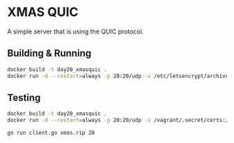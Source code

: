 # XMAS QUIC

A simple server that is using the QUIC protocol.

## Building & Running

```bash
docker build -t day20_xmasquic .
docker run -d --restart=always -p 20:20/udp -v /etc/letsencrypt/archive/xmas.rip:/certs:ro --name=day20 day20_xmasquic
```

## Testing

```bash
docker build -t day20_xmasquic .
docker run -d --restart=always -p 20:20/udp -v /vagrant/.secret/certs:/certs:ro --name=day20 day20_xmasquic
```

```bash
go run client.go xmas.rip 20
```
